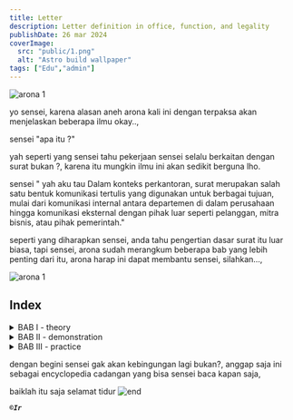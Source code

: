 ```yaml
---
title: Letter
description: Letter definition in office, function, and legality
publishDate: 26 mar 2024
coverImage:
  src: "public/1.png"
  alt: "Astro build wallpaper"
tags: ["Edu","admin"]
---
```


![arona 1](/15.png)

yo sensei, karena alasan aneh arona kali ini dengan terpaksa akan menjelaskan beberapa ilmu okay..,

sensei "apa itu ?"

yah seperti yang sensei tahu pekerjaan sensei selalu berkaitan dengan surat bukan ?, karena itu mungkin ilmu ini akan sedikit berguna lho.

sensei " yah aku tau Dalam konteks perkantoran, surat merupakan salah satu bentuk komunikasi tertulis yang digunakan untuk berbagai tujuan, mulai dari komunikasi internal antara departemen di dalam perusahaan hingga komunikasi eksternal dengan pihak luar seperti pelanggan, mitra bisnis, atau pihak pemerintah."

seperti yang diharapkan sensei, anda tahu pengertian dasar surat itu luar biasa, tapi sensei, arona sudah merangkum beberapa bab yang lebih penting dari itu, arona harap ini dapat membantu sensei, silahkan...,

![arona 1](/12.png)

## Index

<details>
  <summary>BAB I - theory </summary>

  | No. | Topik                     | Deskripsi                                                                                              |
  |-----|---------------------------|--------------------------------------------------------------------------------------------------------|
  | 1.  | Struktur Surat            | Surat dalam perkantoran umumnya memiliki struktur yang terdiri dari beberapa bagian, termasuk header (alamat pengirim dan penerima), tanggal, salam pembuka, isi surat, salam penutup, dan tanda tangan. Struktur ini membantu menjaga kejelasan dan keselarasan dalam komunikasi tertulis. |
  | 2.  | Format                    | Ada berbagai format surat yang umum digunakan, seperti Blok Style, Full Block Style, Semi-Block Style, Indented Style, dan Modified Block Style. Pemilihan format tergantung pada kebijakan perusahaan, preferensi, atau standar yang berlaku. |
  | 3.  | Etika Penulisan Surat     | Penulisan surat dalam perkantoran harus memperhatikan etika yang berlaku, termasuk penggunaan kata-kata sopan, penghindaran penggunaan bahasa yang ambigu atau merendahkan, serta kejelasan dan kesesuaian antara isi surat dengan konteksnya. |
  | 4.  | Pelaporan dan Dokumentasi | Surat dalam perkantoran juga digunakan sebagai alat pelaporan dan dokumentasi. Surat-surat penting seperti surat perjanjian, surat keputusan, atau surat pemberitahuan resmi merupakan bagian dari rekam jejak dan dokumentasi penting dalam kegiatan bisnis perusahaan. |
  | 5.  | Pengiriman dan Penanganan Surat | Proses pengiriman dan penanganan surat dalam perkantoran juga penting untuk diperhatikan. Ini termasuk penggunaan layanan pos, pengiriman surat elektronik, atau penggunaan sistem pengiriman surat internal dalam perusahaan. |
  | 6.  | Lampiran                  | Kadang-kadang, surat dalam perkantoran dapat disertai dengan lampiran berupa dokumen-dokumen atau informasi tambahan yang mendukung isi surat tersebut. Lampiran ini dapat berupa gambar, tabel, laporan, atau dokumen-dokumen lain yang relevan. |

![arona 1](/13.png)

<details>
<summary>Jenis surat - opsional</summary>

| Jenis Surat                   | Surat                        | Penjelasan                                                                                                   |
|-----------------------------|-----------------------------|--------------------------------------------------------------------------------------------------------------|
| Berlandaskan Kegiatan      | - Surat Internal            | Adalah surat yang berhubungan dengan ruang lingkup di dalam suatu lembaga atau instansi.                    |
|                             | - Surat Eksternal           | Merupakan surat yang berkaitan dengan pihak luar dari sebuah instansi atau perusahaan.                         |
| Berlandaskan Sifat Surat   | - Surat Pribadi             | Merupakan surat yang dipakai untuk kepentingan diri sendiri dalam ruang lingkup yang kecil.                   |
|                             | - Surat Niaga               | Surat ini merupakan jenis surat untuk kepentingan perdagangan atau surat jual beli yang diciptakan oleh kantor, instansi, lembaga atau perusahaan. |
|                             | - Surat Dinas               | Surat jenis ini dipakai untuk keperluan pekerjaan formal pada tugas kantor dan lembaga dinas.                 |
|                             | - Surat Resmi               | Merupakan jenis surat yang digunakan untuk kepentingan perseorangan, lembaga maupun organisasi yang di dalamnya terkandung kerjasama hubungan suatu perusahaan. |
| Berdasarkan Keamanan Isi   | - Surat Sangat Rahasia     | Biasanya surat ini memakai kode SRHS SR, yang mana hanya orang yang tertentu saja yang bisa membaca.          |
|                             | - Surat Rahasia            | Merupakan surat yang sering kali mempunyai kode R atau RHS, yang mana hanya individu tertentu saja yang bisa membuka dan membacanya. |
|                             | - Surat Biasa               | Surat ini seringkali bisa diketahui tulisan dan maksudnya oleh siapapun karena memiliki sifat yang tidak rahasia atau berkepentingan. |
| Menurut Tujuan             | - Perintah                  | Merupakan jenis surat yang memiliki misi berupa memberikan sebuah perintah kepada si penerima surat.          |
|                             | - Pemberitahuan             | Merupakan jenis surat yang mempunyai tujuan untuk mengumumkan atau menginformasikan sesuatu yang dilakukan oleh pengirim surat untuk penerima surat. |
|                             | - Permintaan                | Merupakan jenis surat yang digunakan untuk menyatakan permintaan sesuatu kepada si penerima surat. Ini bertujuan agar permintaan si pengirim surat bisa terkabul. |
| Berlandaskan Wujud Surat   | - Surat Tanda Bukti         | Merupakan surat fakta sebagai tanda bukti dari sebuah bisnis atau urusan.                                      |
|                             | - Memo dan Nota             | Merupakan surat yang berlandaskan wujud yang diciptakan dalam lingkungan lembaga, instansi perusahaan yang berfungsi sebagai perintah atau pedoman bagi karyawan. |
|                             | - Surat Biasa               | Merupakan surat yang dibuat pengirim untuk diserahkan kepada penerima yang bisa dikirim menggunakan amplop. Surat ini biasanya menggunakan kertas fisik. |
|                             | - Surat Tertutup            | Merupakan surat yang hanya diketahui oleh segelintir orang saja, yakni si pengirim dan si penerima surat.    |
|                             | - Surat Terbuka             | Merupakan surat yang dibuat untuk urusan individu atau organisasi yang dikirim dan dipublikasikan di media massa. |

</details>

![arona 1](/16.png)

hemm..., eh sensei, apa kamu sudah membacanya? itu sedikit berguna bukan? kan?, yah untuk melanjutkan yang tadi aku punya tambahan lagi, 

sensei "itu hanya pengetahuan dasar semua orang tahu itu, semua orang bisa menjawab hanya dengan menebak menggunakan logikanya"

![arona 1](/14.png)

fhuuh.., bagaimana maksudnya?, arona tidak mengerti logika, semua orang yang arona ajarkan selalu berkata seperti itu dan mengabaikan dasarnya padahal itu tidak kalah penting, yahh dari pada begini terus lebih baik sensei buka 

</details>

<details>
  <summary>BAB II - demonstration </summary>
Di bab Iini adalah sesi demo dimana sensei akan diperlihatkan beberapa sub judul yang didalamnya terdapat penekanan yang harus dilakukan sesuai standar yang berlaku.

<details>
  <summary>format letter</summary>

 | Sub judul                    | Penjelasan                                                                                                    |
|------------------------------|---------------------------------------------------------------------------------------------------------------|
| ## Block Style: ![block](/Blockstyle.png)               | Surat dengan format blok style memiliki penataan yang rapi dan terstruktur. Semua bagian surat (seperti alamat pengirim, tanggal, salam pembuka, isi surat, dan salam penutup) diletakkan pada posisi kiri rata, kecuali bagian yang memerlukan penekanan khusus seperti judul atau heading. Setiap paragraf dimulai dengan indentation atau tabulasi yang konsisten.    |
| ## Full Block Style : ![fblock](/Fullblock.png)        | Pada format full block style, setiap bagian surat diletakkan pada posisi kiri rata tanpa ada penekanan khusus seperti indentation untuk paragraf. Hal ini membuat keseluruhan teks surat memiliki penampilan yang lebih simetris dan formal. Dalam full block style, tidak ada indentasi pada awal paragraf dan semua teks sejajar dengan tepi kiri halaman. |
| ## Semi-Block Style: ![semi](/Semi.png)                | Format ini mirip dengan Blok Style, tetapi ada sedikit indentasi pada bagian salam pembuka dan salam penutup. Isi suratnya tetap kiri rata, tetapi bagian-bagian tertentu seperti tanggal, alamat, dan paragraf pertama dari setiap bagian mungkin sedikit terindentasi.                  |
| ## Indented Style: ![indent](/Indent.png)             | Pada format ini, setiap paragraf, termasuk alamat pengirim, tanggal, dan isi surat, memiliki indentasi di awal baris. Namun, garis salam pembuka dan salam penutup biasanya kembali ke posisi kiri rata.                                      |
| ## Hanging Indented Style: ![hanging](/Hanging.png)   | Pada format ini, setiap paragraf memiliki indentasi di awal baris, tetapi setiap baris setelahnya terletak pada posisi kiri rata. Biasanya, indentasi pada paragraf pertama lebih besar daripada paragraf berikutnya.                          |
| ## New Official Indonesian Style: ![official](/Official.png) | Format surat resmi Indonesia mengikuti standar tertentu sesuai dengan kebiasaan dan norma yang berlaku dalam komunikasi resmi di Indonesia.                                                                 |

</details>

<details>
  <summary>folds</summary>
 
  ![fold](/4777401.png) 
  [source](http://ghesa123.weebly.com/home/macam-macam-lipatan-surat)

  | Jenis Lipatan              | Deskripsi                                                                                                                                                                                  |
|----------------------------|--------------------------------------------------------------------------------------------------------------------------------------------------------------------------------------------|
| Lipatan Baku               | Lipatan kertas jenis Baku adalah jenis lipatan surat yang paling umum digunakan. Cara melipat jenis Baku: Kertas dibagi menjadi tiga bagian sama besar (Bagian 1, 2, dan 3) lalu dilipat dengan posisi bagian 1 dan bagian 3 semuanya dilipat ke arah bagian 2.        |
| Lipatan Setengah Baku      | Lipatan kertas surat jenis Setengah Baku adalah variasi dari lipatan surat bentuk baku, perbedaan terletak pada bagian lipatan atasnya saja. Cara melipat jenis Setengah Baku: Kertas dibagi tiga bagian, dua bagian sama besar dan satu bagian lebih kecil, kemudian kertas dilipat. |
| Lipatan Akordion           | Lipatan Surat jenis Akordion adalah variasi lain dari lipatan surat bentuk baku. Cara melipat jenis Akordion: Kertas dibagi tiga sama besar (bagian 1, 2, dan 3) kemudian bagian 1 dilipat ke atas dan bagian 3 dilipat ke bawah.                                 |
| Lipatan Semi Akordion      | Lipatan Surat jenis Semi Akordion adalah variasi lain dari lipatan surat bentuk baku. Cara melipat jenis Semi Akordion: Kertas dibagi 3 bagian (bagian 1 dan 2 sama besar dan bagian 3 lebih kecil). Bagian 1 dilipat ke atas dan bagian 3 dilipat ke bawah.                |
| Lipatan Tunggal            | Lipatan kertas jenis Tunggal adalah jenis lipatan kertas yang paling sederhana serta paling mudah dibuat karena hanya dengan membagi kertas surat menjadi dua bagian yang sama panjang kemudian dilipat. Cara melipat jenis Tunggal: Kertas dibagi dua bagian sama besar, lalu dilipat. |
| Lipatan Ganda              | Lipatan kertas surat jenis Ganda juga adalah jenis lipatan yang mudah untuk dibuat, karena hanya meneruskan lipatan sekali lagi setelah lipatan tunggal. Cara melipat jenis Ganda: Kertas dibagi dua sama besar kemudian dilipat (lipatan ke 1). Lipatan ke 1 dibagi 2 sama besar kemudian dilipat (lipatan ke 2). |
| Lipatan Perancis           | Lipatan kertas jenis Perancis sering digunakan untuk surat-surat niaga. Tetapi sekarang banyak surat surat dinas yang menggunakan jenis lipatan kertas surat yang semula merupakan lipatan kertas surat yang digunakan oleh raja dan kaum bangsawan Eropa tersebut. Cara melipat jenis Perancis: Kertas dibagi dua sama besar kemudiam dilipat (lipatan ke 1). Lipatan ke 1 dilipat kembali sama besar sehingga menghasilkan lipatan ke 2. |
| Lipatan Baron              | Lipatan surat jenis Baron sering digunakan untuk surat-surat dinas atau surat yang menggunakan amplop atau sampul yang panjang karena panjang lipatan ini melebihi sampul atau amplop ukuran pendek. Cara melipat jenis Baron: Kertas dibagi dua sama besar kemudian dilipat (lipatan ke 1), kemudian lipatan ke 1 dibagi tiga sama besar (bagian 1, 2, dan 3). Bagian 1 dilipat ke kiri dan bagian 2 dilipat ke kanan. |
</details>
</details>

<details>
  <summary>BAB III - practice </summary>

Intructions

Make an order letter in Semi Block Style complete with an envelope with the following conditions :
  
a) Date of the letter is today
b) The part of the letter must be completed
c) Letter is from you, secretary of byfee0.ltd
d) The aim of letter
To order,
a. 10 unit AC "SHARP" series AH-A9UCY
b. 7 unit all-in-one printer "Epson L350"
c. 8 unit computer "ASUS AIO Core i5" series BA542T
d. 2 Machine Money Ditector" Bill Couter ZSA911"
e. 4 CCTV EZVIZ Wireless IP CAM 1080P SMART IR

. Terms of payment 40% payed after the order arrived and 60% will be paywith in a month. Term of delivery F.O.B

. For attention, the order must be arrived in two weeks The inside address, PT. ELECTRONIC SAINS JAKARTA, Batavia street No. 20, Tanjung Priok, North Jakarta.

[submit here](https://s.id/blog-practice-do)
</details>

dengan begini sensei gak akan kebingungan lagi bukan?, anggap saja ini sebagai encyclopedia cadangan yang bisa sensei baca kapan saja, 

baiklah itu saja selamat tidur
![end](/17.png)



***`©Ir`***